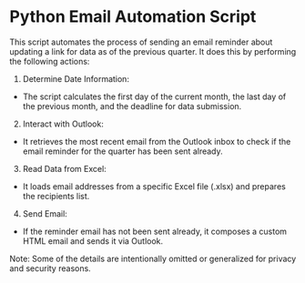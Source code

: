 # Python Email Automation Script
This script automates the process of sending an email reminder about updating a link for data as of the previous quarter. It does this by performing the following actions:
1. Determine Date Information:
- The script calculates the first day of the current month, the last day of the previous month, and the deadline for data submission.

2. Interact with Outlook:
- It retrieves the most recent email from the Outlook inbox to check if the email reminder for the quarter has been sent already.

3. Read Data from Excel:
- It loads email addresses from a specific Excel file (.xlsx) and prepares the recipients list.

4. Send Email:
- If the reminder email has not been sent already, it composes a custom HTML email and sends it via Outlook.

Note: Some of the details are intentionally omitted or generalized for privacy and security reasons.
